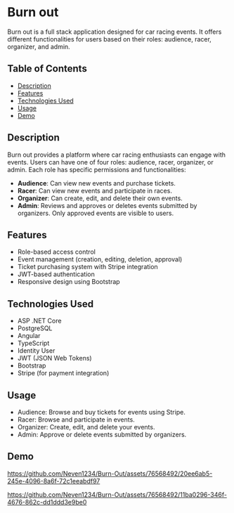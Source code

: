 # Burn out

Burn out is a full stack application designed for car racing events. It offers different functionalities for users based on their roles: audience, racer, organizer, and admin.

## Table of Contents
- [Description](#description)
- [Features](#features)
- [Technologies Used](#technologies-used)
- [Usage](#usage)
- [Demo](#Demo)
## Description
Burn out provides a platform where car racing enthusiasts can engage with events. Users can have one of four roles: audience, racer, organizer, or admin. Each role has specific permissions and functionalities:

- **Audience**: Can view new events and purchase tickets.
- **Racer**: Can view new events and participate in races.
- **Organizer**: Can create, edit, and delete their own events.
- **Admin**: Reviews and approves or deletes events submitted by organizers. Only approved events are visible to users.

## Features
- Role-based access control
- Event management (creation, editing, deletion, approval)
- Ticket purchasing system with Stripe integration
- JWT-based authentication
- Responsive design using Bootstrap

## Technologies Used
- ASP .NET Core
- PostgreSQL
- Angular
- TypeScript
- Identity User
- JWT (JSON Web Tokens)
- Bootstrap
- Stripe (for payment integration)
## Usage
- Audience: Browse and buy tickets for events using Stripe.
- Racer: Browse and participate in events.
- Organizer: Create, edit, and delete your events.
- Admin: Approve or delete events submitted by organizers.

## Demo



https://github.com/Neven1234/Burn-Out/assets/76568492/20ee6ab5-245e-4096-8a6f-72c1eeabdf97



https://github.com/Neven1234/Burn-Out/assets/76568492/11ba0296-346f-4676-862c-dd1ddd3e9be0

